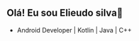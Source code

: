 ## Olá! Eu sou Elieudo silva👋
- Android Developer | Kotlin | Java | C++

<div>
<i class="devicon-adonisjs-originalcolori"></i>
<i class="devicon-adonisjs-originalcolori"></i>
</div>


